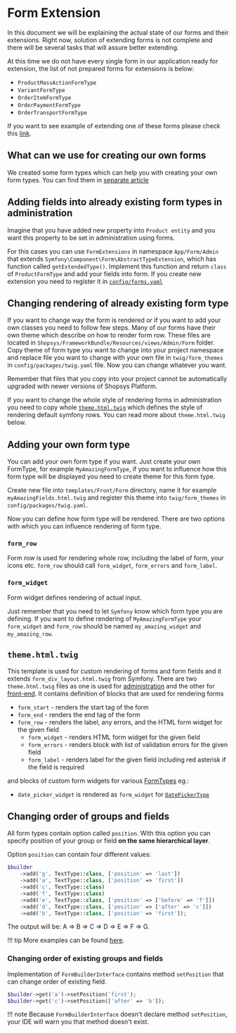 # Form Extension
In this document we will be explaining the actual state of our forms and their extensions. Right now,
solution of extending forms is not complete and there will be several tasks that will assure better extending.

At this time we do not have every single form in our application ready for extension, the list of not prepared
forms for extensions is below:

* `ProductMassActionFormType`
* `VariantFormType`
* `OrderItemFormType`
* `OrderPaymentFormType`
* `OrderTransportFormType`

If you want to see example of extending one of these forms please check this [link](https://github.com/shopsys/shopsys/commit/d6b84bf54c0b47c72eacc82d540987dd8078fa13).

## What can we use for creating our own forms
We created some form types which can help you with creating your own form types. You can find them in [separate article](../introduction/using-form-types.md)

## Adding fields into already existing form types in administration
Imagine that you have added new property into `Product entity` and you want this property to be set in administration
using forms.

For this cases you can use `FormExtensions` in namespace `App/Form/Admin` that extends `Symfony\Component\Form\AbstractTypeExtension`, which has function called `getExtendedType()`.
Implement this function and return `class` of `ProductFormType` and add your fields into form.
If you create new extension you need to register it in [`config/forms.yaml`](https://github.com/shopsys/shopsys/blob/master/project-base/config/forms.yaml)

## Changing rendering of already existing form type
If you want to change way the form is rendered or if you want to add your own classes you need to follow few steps.
Many of our forms have their own theme which describe on how to render form row. These files are located in `Shopsys/FrameworkBundle/Resources/views/Admin/Form` folder.
Copy theme of form type you want to change into your project namespace and replace file you want to
change with your own file in `twig/form_themes` in `config/packages/twig.yaml` file. Now you can change whatever you want.

Remember that files that you copy into your project cannot be automatically upgraded with newer versions of Shopsys Platform.

If you want to change the whole style of rendering forms in administration you need to copy whole [`theme.html.twig`](https://github.com/shopsys/shopsys/blob/master/packages/framework/src/Resources/views/Admin/Form/theme.html.twig) which defines the style of
rendering default symfony rows.
You can read more about `theme.html.twig` below.

## Adding your own form type
You can add your own form type if you want. Just create your own FormType, for example `MyAmazingFormType`, if you want
to influence how this form type will be displayed you need to create theme for this form type.

Create new file into `templates/Front/Form` directory, name it for example `myAmazingFields.html.twig` and register
this theme into `twig/form_themes` in `config/packages/twig.yaml`.

Now you can define how form type will be rendered. There are two options with which you can influence rendering of form type.

### `form_row`
Form row is used for rendering whole row, including the label of form, your icons etc. `form_row` should call `form_widget`, `form_errors` and `form_label`.

### `form_widget`
Form widget defines rendering of actual input.

Just remember that you need to let `Symfony` know which form type you are defining. If you want to define
rendering of `MyAmazingFormType` your `form_widget` and `form_row` should be named `my_amazing_widget` and `my_amazing_row`.

## `theme.html.twig`
This template is used for custom rendering of forms and form fields and it extends `form_div_layout.html.twig` from Symfony.
There are two `theme.html.twig` files as one is used for [administration](https://github.com/shopsys/shopsys/blob/master/packages/framework/src/Resources/views/Admin/Form/theme.html.twig) and the other for [front-end](https://github.com/shopsys/shopsys/blob/master/project-base/templates/Front/Form/theme.html.twig).
It contains definition of blocks that are used for rendering forms

- `form_start` - renders the start tag of the form
- `form_end` - renders the end tag of the form
- `form_row` - renders the label, any errors, and the HTML form widget for the given field
    - `form_widget` - renders HTML form widget for the given field
    - `form_errors` - renders block with list of validation errors for the given field
    - `form_label` - renders label for the given field including red asterisk if the field is required

and blocks of custom form widgets for various [FormTypes](../introduction/using-form-types.md) eg.:

- `date_picker_widget` is rendered as `form_widget` for [`DatePickerType`](https://github.com/shopsys/shopsys/blob/master/packages/framework/src/Form/DatePickerType.php)

## Changing order of groups and fields
All form types contain option called `position`. With this option you can specify position of your group or field **on the same hierarchical layer**.

Option `position` can contain four different values:

```php
$builder
    ->add('g', TextType::class, ['position' => 'last'])
    ->add('a', TextType::class, ['position' => 'first'])
    ->add('c', TextType::class)
    ->add('f', TextType::class)
    ->add('e', TextType::class, ['position' => ['before' => 'f']])
    ->add('d', TextType::class, ['position' => ['after' => 'c']])
    ->add('b', TextType::class, ['position' => 'first']);
```

The output will be: A => B => C => D => E => F => G.

!!! tip
    More examples can be found [here](https://github.com/shopsys/ordered-form/blob/master/doc/usage.md#position).

### Changing order of existing groups and fields

Implementation of `FormBuilderInterface` contains method `setPosition` that can change order of existing field.

```php
$builder->get('a')->setPosition('first');
$builder->get('c')->setPosition(['after' => 'b']);
```

!!! note
    Because `FormBuilderInterface` doesn't declare method `setPosition`, your IDE will warn you that method doesn't exist.
